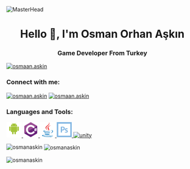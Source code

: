![MasterHead](https://res.cloudinary.com/practicaldev/image/fetch/s--E4gnEuy_--/c_limit%2Cf_auto%2Cfl_progressive%2Cq_66%2Cw_880/https://dev-to-uploads.s3.amazonaws.com/uploads/articles/233m04x0r0lv60payria.gif)






<h1 align="center"> Hello 👋, I'm Osman Orhan Aşkın</h1>
<h3 align="center"> Game Developer From Turkey</h3>



<p align="left"> <a href="https://twitter.com/osmaan.askin" target="blank"><img src="https://img.shields.io/twitter/follow/osmaan.askin?logo=twitter&style=for-the-badge" alt="osmaan.askin" /></a> </p>


<h3 align="left">Connect with me:</h3>
<p align="left">
<a href="https://twitter.com/osmaan.askin" target="blank"><img align="center" src="https://raw.githubusercontent.com/rahuldkjain/github-profile-readme-generator/master/src/images/icons/Social/twitter.svg" alt="osmaan.askin" height="30" width="40" /></a>
<a href="https://instagram.com/osmaan.askin" target="blank"><img align="center" src="https://raw.githubusercontent.com/rahuldkjain/github-profile-readme-generator/master/src/images/icons/Social/instagram.svg" alt="osmaan.askin" height="30" width="40" /></a>
</p>

<h3 align="left">Languages and Tools:</h3>
<p align="left"> <a href="https://developer.android.com" target="_blank" rel="noreferrer"> <img src="https://raw.githubusercontent.com/devicons/devicon/master/icons/android/android-original-wordmark.svg" alt="android" width="40" height="40"/> </a> <a href="https://www.w3schools.com/cs/" target="_blank" rel="noreferrer"> <img src="https://raw.githubusercontent.com/devicons/devicon/master/icons/csharp/csharp-original.svg" alt="csharp" width="40" height="40"/> </a> <a href="https://www.java.com" target="_blank" rel="noreferrer"> <img src="https://raw.githubusercontent.com/devicons/devicon/master/icons/java/java-original.svg" alt="java" width="40" height="40"/> </a> <a href="https://www.photoshop.com/en" target="_blank" rel="noreferrer"> <img src="https://raw.githubusercontent.com/devicons/devicon/master/icons/photoshop/photoshop-line.svg" alt="photoshop" width="40" height="40"/> </a> <a href="https://unity.com/" target="_blank" rel="noreferrer"> <img src="https://www.vectorlogo.zone/logos/unity3d/unity3d-icon.svg" alt="unity" width="40" height="40"/> </a> </p>

<p><img align="left" src="https://github-readme-stats.vercel.app/api/top-langs?username=osmanaskin&show_icons=true&locale=en&layout=compact" alt="osmanaskin" /></p>

<p>&nbsp;<img align="center" src="https://github-readme-stats.vercel.app/api?username=osmanaskin&show_icons=true&locale=en" alt="osmanaskin" /></p>

<p><img align="center" src="https://github-readme-streak-stats.herokuapp.com/?user=osmanaskin&" alt="osmanaskin" /></p>
